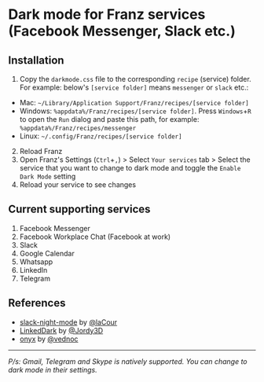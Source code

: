 # Dark mode for Franz services (Facebook Messenger, Slack etc.)

## Installation
1. Copy the `darkmode.css` file to the corresponding `recipe` (service) folder. For example: below's `[service folder]` means `messenger` or `slack` etc.:
  * Mac: `~/Library/Application Support/Franz/recipes/[service folder]`
  * Windows: `%appdata%/Franz/recipes/[service folder]`. Press `Windows`+`R` to open the `Run` dialog and paste this path, for example: `%appdata%/Franz/recipes/messenger`
  * Linux: `~/.config/Franz/recipes/[service folder]`
2. Reload Franz
3. Open Franz's Settings (`Ctrl`+`,`) > Select `Your services` tab > Select the service that you want to change to dark mode and toggle the `Enable Dark Mode` setting
4. Reload your service to see changes

## Current supporting services
1. Facebook Messenger
2. Facebook Workplace Chat (Facebook at work)
3. Slack
4. Google Calendar
5. Whatsapp
6. LinkedIn
7. Telegram

## References
* [slack-night-mode](https://github.com/laCour/slack-night-mode) by [@laCour](https://github.com/laCour)
* [LinkedDark](https://userstyles.org/styles/173399/linkeddark) by [@Jordy3D](https://github.com/Jordy3D)
* [onyx](https://github.com/vednoc/onyx) by [@vednoc](https://github.com/vednoc)

---
_P/s: Gmail, Telegram and Skype is natively supported. You can change to dark mode in their settings._
